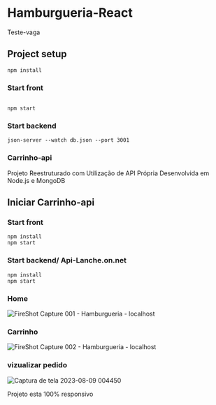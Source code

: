 # Hamburgueria-React
Teste-vaga

## Project setup
```
npm install
```

### Start front
```

npm start
```

### Start backend
```
json-server --watch db.json --port 3001
```
### Carrinho-api

Projeto Reestruturado com Utilização de API Própria Desenvolvida em Node.js e MongoDB

## Iniciar Carrinho-api

### Start front
```
npm install
npm start
```
### Start backend/ Api-Lanche.on.net
```
npm install
npm start
```

### Home

![FireShot Capture 001 - Hamburgueria - localhost](https://github.com/M4noel/Hamburgueria-React/assets/86434035/5073c500-1a58-4b3e-b98a-d3b028314138)

### Carrinho
 
![FireShot Capture 002 - Hamburgueria - localhost](https://github.com/M4noel/Hamburgueria-React/assets/86434035/4cea3e64-3893-4641-9b60-afbe7dedeb80)

### vizualizar pedido 
![Captura de tela 2023-08-09 004450](https://github.com/M4noel/Hamburgueria-React/assets/86434035/ec8b98b5-c9bf-47af-8d18-8b66f9aff5d7)

Projeto esta 100% responsivo 
